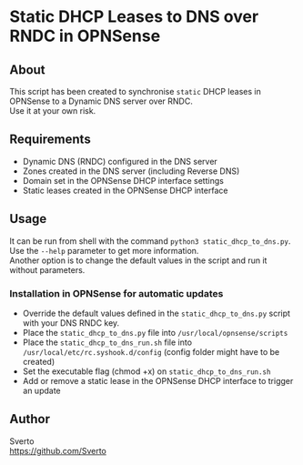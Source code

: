 # Static DHCP Leases to DNS over RNDC in OPNSense

## About
This script has been created to synchronise `static` DHCP leases in OPNSense to a Dynamic DNS server over RNDC.  
Use it at your own risk.

## Requirements
- Dynamic DNS (RNDC) configured in the DNS server
- Zones created in the DNS server (including Reverse DNS)
- Domain set in the OPNSense DHCP interface settings
- Static leases created in the OPNSense DHCP interface

## Usage
It can be run from shell with the command `python3 static_dhcp_to_dns.py`. Use the `--help` parameter to get more information.  
Another option is to change the default values in the script and run it without parameters.

### Installation in OPNSense for automatic updates
- Override the default values defined in the `static_dhcp_to_dns.py` script with your DNS RNDC key.
- Place the `static_dhcp_to_dns.py` file into `/usr/local/opnsense/scripts`
- Place the `static_dhcp_to_dns_run.sh` file into `/usr/local/etc/rc.syshook.d/config` (config folder might have to be created)
- Set the executable flag (chmod +x) on `static_dhcp_to_dns_run.sh`
- Add or remove a static lease in the OPNSense DHCP interface to trigger an update

## Author
Sverto  
https://github.com/Sverto



